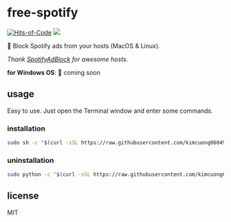 # free-spotify

[![Hits-of-Code](https://hitsofcode.com/github/kimcuong060498/free-spotify)](https://hitsofcode.com/view/github/kimcuong060498/free-spotify)
[![](https://img.shields.io/github/license/kimcuong060498/free-spotify.svg)](https://github.com/kimcuong060498/free-spotify/blob/master/LICENSE)

🔫 Block Spotify ads from your hosts (MacOS &amp; Linux).

*Thank [SpotifyAdBlock](https://github.com/x0uid/SpotifyAdBlock) for awesome hosts.*

**for Windows OS**: 🎉 coming soon

## usage

Easy to use. Just open the Terminal window and enter some commands.

### installation

```sh
sudo sh -c "$(curl -sSL https://raw.githubusercontent.com/kimcuong060498/free-spotify/master/install.sh)"
```

### uninstallation

```sh
sudo python -c "$(curl -sSL https://raw.githubusercontent.com/kimcuong060498/free-spotify/master/uninstall.py)"
```

## license

MIT
